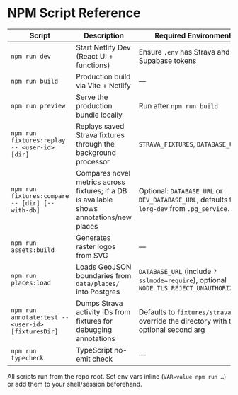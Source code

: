# NPM Script Reference

| Script | Description | Required Environment |
| ------ | ----------- | -------------------- |
| `npm run dev` | Start Netlify Dev (React UI + functions) | Ensure `.env` has Strava and Supabase tokens |
| `npm run build` | Production build via Vite + Netlify | — |
| `npm run preview` | Serve the production bundle locally | Run after `npm run build` |
| `npm run fixtures:replay -- <user-id> [dir]` | Replays saved Strava fixtures through the background processor | `STRAVA_FIXTURES`, `DATABASE_URL` |
| `npm run fixtures:compare -- [dir] [--with-db]` | Compares novel metrics across fixtures; if a DB is available shows annotations/new places | Optional: `DATABASE_URL` or `DEV_DATABASE_URL`, defaults to `lorg-dev` from `.pg_service.conf` |
| `npm run assets:build` | Generates raster logos from SVG | — |
| `npm run places:load` | Loads GeoJSON boundaries from `data/places/` into Postgres | `DATABASE_URL` (include `?sslmode=require`), optional `NODE_TLS_REJECT_UNAUTHORIZED=0` |
| `npm run annotate:test -- <user-id> [fixturesDir]` | Dumps Strava activity IDs from fixtures for debugging annotations | Defaults to `fixtures/strava`; override the directory with the optional second arg |
| `npm run typecheck` | TypeScript no-emit check | — |

All scripts run from the repo root. Set env vars inline (`VAR=value npm run …`) or add them to your shell/session beforehand.
